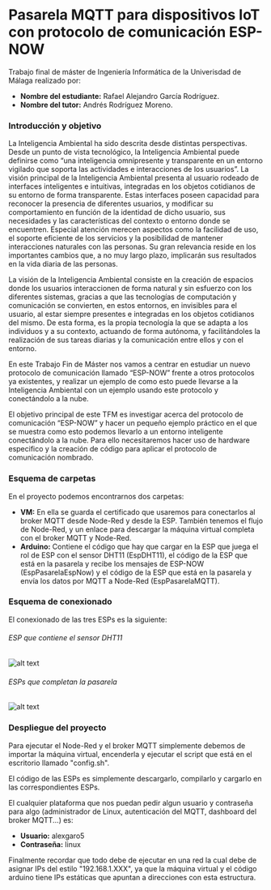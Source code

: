 # Pasarela MQTT para dispositivos IoT con protocolo de comunicación ESP-NOW

<p>Trabajo final de máster de Ingeniería Informática de la Univerisdad de Málaga realizado por:</p>

<ul>
  <li><b>Nombre del estudiante:</b> Rafael Alejandro García Rodríguez.</li>
  <li><b>Nombre del tutor:</b> Andrés Rodríguez Moreno.</li>
</ul>

<h3>Introducción y objetivo</h3>

<p>La Inteligencia Ambiental ha sido descrita desde distintas perspectivas. Desde un punto de vista tecnológico, la Inteligencia Ambiental puede definirse como “una inteligencia omnipresente y transparente en un entorno vigilado que soporta las actividades e interacciones de los usuarios”. La visión principal de la Inteligencia Ambiental presenta al usuario rodeado de interfaces inteligentes e intuitivas, integradas en los objetos cotidianos de su entorno de forma transparente. Estas interfaces poseen capacidad para reconocer la presencia de diferentes usuarios, y modificar su comportamiento en función de la identidad de dicho usuario, sus necesidades y las características del contexto o entorno donde se encuentren. Especial atención merecen aspectos como la facilidad de uso, el soporte eficiente de los servicios y la posibilidad de mantener interacciones naturales con las personas. Su gran relevancia reside en los importantes cambios que, a no muy largo plazo, implicarán sus resultados en la vida diaria de las personas.</P>
  
<p>La visión de la Inteligencia Ambiental consiste en la creación de espacios donde los usuarios interaccionen de forma natural y sin esfuerzo con los diferentes sistemas, gracias a que las tecnologías de computación y comunicación se convierten, en estos entornos, en invisibles para el usuario, al estar siempre presentes e integradas en los objetos cotidianos del mismo. De esta forma, es la propia tecnología la que se adapta a los individuos y a su contexto, actuando de forma autónoma, y facilitándoles la realización de sus tareas diarias y la comunicación entre ellos y con el entorno.</P>
  
<p>En este Trabajo Fin de Máster nos vamos a centrar en estudiar un nuevo protocolo de comunicación llamado “ESP-NOW” frente a otros protocolos ya existentes, y realizar un ejemplo de como esto puede llevarse a la Inteligencia Ambiental con un ejemplo usando este protocolo y conectándolo a la nube.</p>

<p>El objetivo principal de este TFM es investigar acerca del protocolo de comunicación “ESP-NOW” y hacer un pequeño ejemplo práctico en el que se muestra como esto podemos llevarlo a un entorno inteligente conectándolo a la nube. Para ello necesitaremos hacer uso de hardware especifico y la creación de código para aplicar el protocolo de comunicación nombrado.</p>

<h3>Esquema de carpetas</h3>

<p>En el proyecto podemos encontrarnos dos carpetas:</p>

<ul>
  <li><b>VM:</b> En ella se guarda el certificado que usaremos para conectarlos al broker MQTT desde Node-Red y desde la ESP. También tenemos el flujo de Node-Red, y un enlace para descargar la máquina virtual completa con el broker MQTT y Node-Red.</li>
  <li><b>Arduino:</b> Contiene el código que hay que cargar en la ESP que juega el rol de ESP con el sensor DHT11 (EspDHT11), el código de la ESP que está en la pasarela y recibe los mensajes de ESP-NOW (EspPasarelaEspNow) y el código de la ESP que está en la pasarela y envía los datos por MQTT a Node-Red (EspPasarelaMQTT).</li>
</ul>

<h3>Esquema de conexionado</h3>

<P>El conexionado de las tres ESPs es la siguiente:</P>

<h6>ESP que contiene el sensor DHT11</h6>

![alt text](https://i.ibb.co/1zhG9KQ/DHT11.png)

<h6>ESPs que completan la pasarela</h6>

![alt text](https://i.ibb.co/bKSPNXR/Pasarela.jpg)

<h3>Despliegue del proyecto</h3>

<p>Para ejecutar el Node-Red y el broker MQTT simplemente debemos de importar la máquina virtual, encenderla y ejecutar el script que está en el escritorio llamado "config.sh".</p>
<p>El código de las ESPs es simplemente descargarlo, compilarlo y cargarlo en las correspondientes ESPs.</p>

<p>El cualquier plataforma que nos puedan pedir algun usuario y contraseña para algo (administrador de Linux, autenticación del MQTT, dashboard del broker MQTT...) es:</p>
<ul>
  <li><b>Usuario:</b> alexgaro5</li>
  <li><b>Contraseña:</b> linux</li>
</ul>

<p>Finalmente recordar que todo debe de ejecutar en una red la cual debe de asignar IPs del estilo "192.168.1.XXX", ya que la máquina virtual y el código arduino tiene IPs estáticas que apuntan a direcciones con esta estructura.</P>
